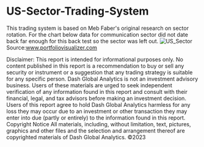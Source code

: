 # US-Sector-Trading-System
This trading system is based on Meb Faber's original research on sector rotation. For the chart below data for communication sector did not date back far enough for this back test so the sector was left out.
![US_Sector](https://github.com/monicacw21/US-Sector-Trading-System/assets/101022450/a678da37-b547-4c7f-8e21-bdd496f3182c)
Source:www.portfoliovisualizer.com


Disclaimer:
This report is intended for informational purposes only. No content published in this report is a recommendation to buy or sell any security or instrument or a suggestion that any trading strategy is suitable for any specific person. Dash Global Analytics is not an investment advisory business. Users of these materials are urged to seek independent verification of any information found in this report and consult with their financial, legal, and tax advisors before making an investment decision. Users of this report agree to hold Dash Global Analytics harmless for any loss they may occur due to an investment or other transaction they may enter into due (partly or entirely) to the information found in this report. 
Copyright Notice All materials, including, without limitation, text, pictures, graphics and other files and the selection and arrangement thereof are copyrighted materials of Dash Global Analytics. ©2023
